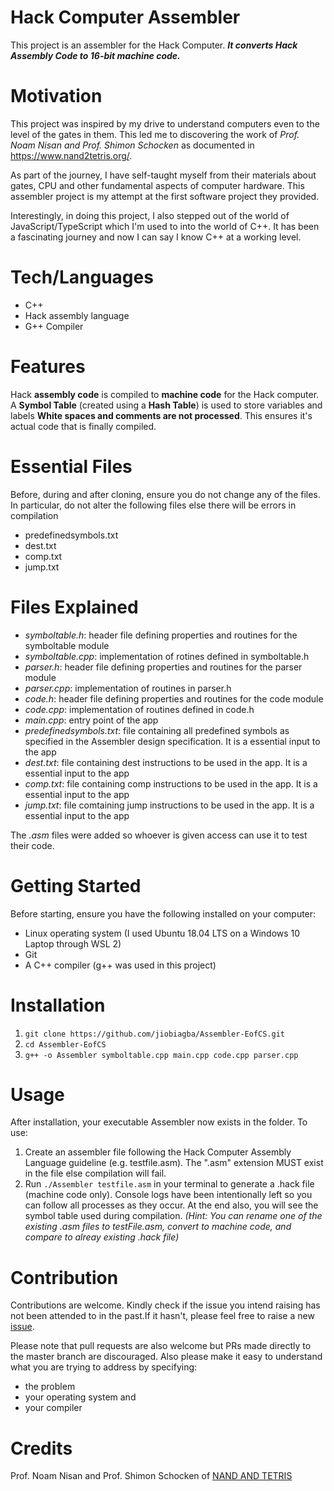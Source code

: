 # Hack Computer Assembler
This project is an assembler for the Hack Computer. **_It converts Hack Assembly Code to 16-bit machine code._**

# Motivation
This project was inspired by my drive to understand computers even to the level of the gates in them. This led me to discovering the work of *Prof. Noam Nisan and Prof. Shimon Schocken* as documented in https://www.nand2tetris.org/. 

As part of the journey, I have self-taught myself from their materials about gates, CPU and other fundamental aspects of computer hardware. This assembler project is my attempt at the first software project they provided.

Interestingly, in doing this project, I also stepped out of the world of JavaScript/TypeScript which I'm used to into the world of C++. It has been a fascinating journey and now I can say I know C++ at a working level.

# Tech/Languages
* C++
* Hack assembly language
* G++ Compiler

# Features
Hack **assembly code** is compiled to **machine code** for the Hack computer.
A **Symbol Table** (created using a **Hash Table**) is used to store variables and labels
**White spaces and comments are not processed**. This ensures it's actual code that is finally compiled.

# Essential Files
Before, during and after cloning, ensure you do not change any of the files. In particular, do not alter the following files else there will be errors in compilation
* predefinedsymbols.txt
* dest.txt
* comp.txt
* jump.txt

# Files Explained
* *symboltable.h*: header file defining properties and routines for the symboltable module
* *symboltable.cpp*: implementation of rotines defined in symboltable.h
* *parser.h*: header file defining properties and routines for the parser module
* *parser.cpp*: implementation of routines in parser.h
* *code.h*: header file defining properties and routines for the code module
* *code.cpp*: implementation of routines defined in code.h
* *main.cpp*: entry point of the app
* *predefinedsymbols.txt*: file containing all predefined symbols as specified in the Assembler design specification. It is a essential input to the app
* *dest.txt*: file containing dest instructions to be used in the app. It is a essential input to the app
* *comp.txt*: file containing comp instructions to be used in the app. It is a essential input to the app
* *jump.txt*: file comtaining jump instructions to be used in the app. It is a essential input to the app

The *.asm* files were added so whoever is given access can use it to test their code.

# Getting Started
Before starting, ensure you have the following installed on your computer:
* Linux operating system (I used Ubuntu 18.04 LTS on a Windows 10 Laptop through WSL 2)
* Git
* A C++ compiler (g++ was used in this project)

# Installation
1. `git clone https://github.com/jiobiagba/Assembler-EofCS.git`
2. `cd Assembler-EofCS`
3. `g++ -o Assembler symboltable.cpp main.cpp code.cpp parser.cpp`

# Usage
After installation, your executable Assembler now exists in the folder. To use: 
1. Create an assembler file following the Hack Computer Assembly Language guideline (e.g. testfile.asm). The ".asm" extension MUST exist in the file else compilation will fail.
2. Run `./Assembler testfile.asm` in your terminal to generate a .hack file (machine code only). Console logs have been intentionally left so you can follow all processes as they occur. At the end also, you will see the symbol table used during compilation.
*(Hint: You can rename one of the existing .asm files to testFile.asm, convert to machine code, and compare to alreay existing .hack file)*

# Contribution
Contributions are welcome. Kindly check if the issue you intend raising has not been attended to in the past.If it hasn't, please feel free to raise a new [issue](https://github.com/jiobiagba/Assembler-EofCS/issues).

Please note that pull requests are also welcome but PRs made directly to the master branch are discouraged. Also please make it easy to understand what you are trying to address by specifying:
* the problem
* your operating system and 
* your compiler

# Credits
 Prof. Noam Nisan and Prof. Shimon Schocken of [NAND AND TETRIS](https://www.nand2tetris.org/)
